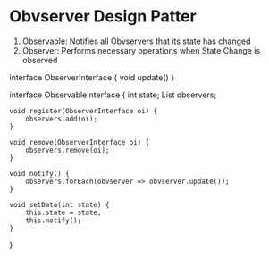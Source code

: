 # Obvserver Design Patter

1. Observable: Notifies all Obvservers that its state has changed
2. Observer: Performs necessary operations when State Change is observed

interface ObserverInterface {
    void update()
}

interface ObservableInterface {
    int state;
    List<ObserverInterface> observers;

    void register(ObserverInterface oi) {
        observers.add(oi);
    }

    void remove(ObserverInterface oi) {
        observers.remove(oi);
    }

    void notify() {
        observers.forEach(obvserver => obvserver.update());
    }
    
    void setData(int state) {
        this.state = state;
        this.notify();
    }
}